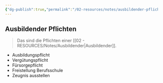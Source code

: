 ```yaml
---
{"dg-publish":true,"permalink":"/02-resources/notes/ausbildender-pflichten/","tags":["GFN/LF01","ausbildung/gfn/ap1"],"noteIcon":"","updated":"2025-09-27T01:32:44.324+02:00"}
---
```


## Ausbildender Pflichten 
> Das sind die Pflichten einer [[02 - RESOURCES/Notes/Ausbildender\|Ausbildender]].

- Ausbildungspflicht
- Vergütungspflicht
- Fürsorgepflicht
- Freistellung Berufsschule
- Zeugnis ausstellen
